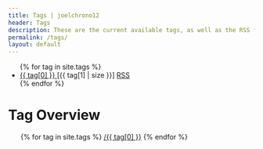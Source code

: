 ```yaml
---
title: Tags | joelchrono12
header: Tags
description: These are the current available tags, as well as the RSS feed of each of them, in case you want to follow certain topics , I still have to make this look pretty, but it works.
permalink: /tags/
layout: default
---
```





<ul>
{% for tag in site.tags %}
<li><a href="/tags/{{ tag[0] }}/">{{ tag[0] }} </a> [{{ tag[1] | size }}]
<a href="/feeds/{{ tag[0] }}.xml/"> RSS</a></li>
{% endfor %}
</ul>

# Tag Overview
<div style="width: 90%; margin: 0 auto;">
{% for tag in site.tags %}
    <a href="/tags/{{ tag[0] }}/" style="font-size: {{ tag[1] | size | times: 1.5 | plus: 11 }}px">/{{ tag[0] }}</a>  
{% endfor %} 
</div>
